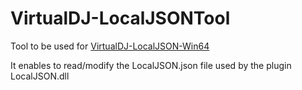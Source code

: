 # VirtualDJ-LocalJSONTool

Tool to be used for [VirtualDJ-LocalJSON-Win64](https://github.com/DJCEL/VirtualDJ-LocalJSON-Win64)

It enables to read/modify the LocalJSON.json file used by the plugin LocalJSON.dll
